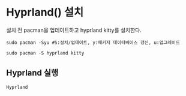 # Hyprland() 설치
설치 전 pacman을 업데이트하고 hyprland kitty를 설치한다.
<pre><code>sudo pacman -Syu #S:설치/업데이트, y:패키지 데이터베이스 갱신, u:업그레이드</code></pre>
<pre><code>sudo pacman -S hyprland kitty</code></pre>

## Hyprland 실행
<pre><code>Hyprland</code></pre>